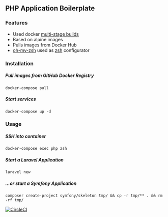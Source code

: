 ## PHP Application Boilerplate

### Features
- Used docker [multi-stage builds](https://docs.docker.com/develop/develop-images/multistage-build/)
- Based on alpine images
- Pulls images from Docker Hub
- [oh-my-zsh](https://github.com/robbyrussell/oh-my-zsh) used as [zsh](https://www.zsh.org/) configurator

### Installation
##### Pull images from GitHub Docker Registry
```
docker-compose pull
```
##### Start services
```
docker-compose up -d
```

### Usage
##### SSH into container
```
docker-compose exec php zsh
```

##### Start a Laravel Application
```
laravel new
```
##### ...or start a Symfony Application
```
composer create-project symfony/skeleton tmp/ && cp -r tmp/** . && rm -rf tmp/
```


[![CircleCI](https://circleci.com/gh/sve/docker-php-boilerplate.svg?style=svg)](https://circleci.com/gh/sve/docker-php-boilerplate)
